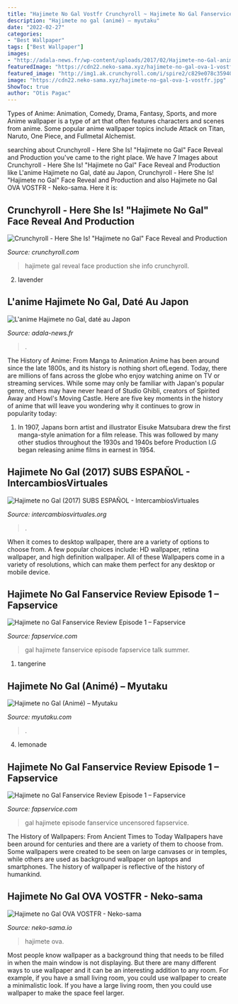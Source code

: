 ```yaml
---
title: "Hajimete No Gal Vostfr Crunchyroll ~ Hajimete No Gal Fanservice Review Episode 1 – Fapservice"
description: "Hajimete no gal (animé) – myutaku"
date: "2022-02-27"
categories:
- "Best Wallpaper"
tags: ["Best Wallpaper"]
images:
- "http://adala-news.fr/wp-content/uploads/2017/02/Hajimete-no-Gal-anime-Teaser-Visual-002.jpg"
featuredImage: "https://cdn22.neko-sama.xyz/hajimete-no-gal-ova-1-vostfr.jpg"
featured_image: "http://img1.ak.crunchyroll.com/i/spire2/c829e078c359403fc89a793451451d1b1487996519_full.png"
image: "https://cdn22.neko-sama.xyz/hajimete-no-gal-ova-1-vostfr.jpg"
ShowToc: true
author: "Otis Pagac"
---
```



Types of Anime: Animation, Comedy, Drama, Fantasy, Sports, and more
Anime wallpaper is a type of art that often features characters and scenes from anime. Some popular anime wallpaper topics include Attack on Titan, Naruto, One Piece, and Fullmetal Alchemist.

	

		
searching about Crunchyroll - Here She Is! &quot;Hajimete no Gal&quot; Face Reveal and Production you've came to the right place. We have 7 Images about Crunchyroll - Here She Is! &quot;Hajimete no Gal&quot; Face Reveal and Production like L&#039;anime Hajimete no Gal, daté au Japon, Crunchyroll - Here She Is! &quot;Hajimete no Gal&quot; Face Reveal and Production and also Hajimete no Gal OVA VOSTFR - Neko-sama. Here it is:
		
    
## Crunchyroll - Here She Is! &quot;Hajimete No Gal&quot; Face Reveal And Production

<img loading=lazy src="http://img1.ak.crunchyroll.com/i/spire2/c829e078c359403fc89a793451451d1b1487996519_full.png" onerror="this.onerror=null;this.src='https://tse2.mm.bing.net/th?id=OIP.Ne2YkeD-2FszFovhlAgLDQHaGP&amp;pid=15.1';" alt="Crunchyroll - Here She Is! &quot;Hajimete no Gal&quot; Face Reveal and Production">

_Source: crunchyroll.com_

>hajimete gal reveal face production she info crunchyroll. 

	

2. lavender 

    
## L&#039;anime Hajimete No Gal, Daté Au Japon

<img loading=lazy src="http://adala-news.fr/wp-content/uploads/2017/02/Hajimete-no-Gal-anime-Teaser-Visual-002.jpg" onerror="this.onerror=null;this.src='https://tse2.mm.bing.net/th?id=OIP.6kAYN4fOLWdZd3OxScvzagHaKi&amp;pid=15.1';" alt="L&#039;anime Hajimete no Gal, daté au Japon">

_Source: adala-news.fr_

>. 

	

The History of Anime: From Manga to Animation
Anime has been around since the late 1800s, and its history is nothing short ofLegend. Today, there are millions of fans across the globe who enjoy watching anime on TV or streaming services. While some may only be familiar with Japan's popular genre, others may have never heard of Studio Ghibli, creators of Spirited Away and Howl's Moving Castle. Here are five key moments in the history of anime that will leave you wondering why it continues to grow in popularity today:
1) In 1907, Japans born artist and illustrator Eisuke Matsubara drew the first manga-style animation for a film release. This was followed by many other studios throughout the 1930s and 1940s before Production I.G began releasing anime films in earnest in 1954.

    
## Hajimete No Gal (2017) SUBS ESPAÑOL - IntercambiosVirtuales

<img loading=lazy src="https://2.bp.blogspot.com/-POVdMXVBWlc/WWZLFbV3s1I/AAAAAAAFRb0/9FhtlC1NeKsOjefTyFzT7KC4Ihhf6aZQwCLcBGAs/s0/Hajimete%2Bno%2BGal%2B-%2B01%2B%255B1080p%255D%2B%255BMX-ES-EN-DE-FR-IT-PT%255D%2B%255B0C24D2E3%255D.mkv_snapshot_01.08_%255B2017.07.12_18.12.58%255D.png" onerror="this.onerror=null;this.src='https://tse2.mm.bing.net/th?id=OIP.iWJjWt8Ytx8WUU9TOQ2zYgFNC7&amp;pid=15.1';" alt="Hajimete no Gal (2017) SUBS ESPAÑOL - IntercambiosVirtuales">

_Source: intercambiosvirtuales.org_

>. 

	

When it comes to desktop wallpaper, there are a variety of options to choose from. A few popular choices include: HD wallpaper, retina wallpaper, and high definition wallpaper. All of these Wallpapers come in a variety of resolutions, which can make them perfect for any desktop or mobile device. 

    
## Hajimete No Gal Fanservice Review Episode 1 – Fapservice

<img loading=lazy src="http://i2.wp.com/fapservice.com/wp-content/uploads/2017/07/Hajimete.No_.Gal_.S01E01.UNCENSORED.VOSTFR.720p.HDTV_.x264-ATX.mkv_000125.818.png" onerror="this.onerror=null;this.src='https://tse4.mm.bing.net/th?id=OIP.CBxogkE3PjQuvrbhsVA4MAHaEK&amp;pid=15.1';" alt="Hajimete no Gal Fanservice Review Episode 1 – Fapservice">

_Source: fapservice.com_

>gal hajimete fanservice episode fapservice talk summer. 

	

1. tangerine 

    
## Hajimete No Gal (Animé) – Myutaku

<img loading=lazy src="https://www.myutaku.com/media/personnage/141752.jpg" onerror="this.onerror=null;this.src='https://tse4.mm.bing.net/th?id=OIP.MJDFcC8S4upGlXcGBTFxNwAAAA&amp;pid=15.1';" alt="Hajimete no Gal (Animé) – Myutaku">

_Source: myutaku.com_

>. 

	

4. lemonade 

    
## Hajimete No Gal Fanservice Review Episode 1 – Fapservice

<img loading=lazy src="http://i0.wp.com/fapservice.com/wp-content/uploads/2017/07/Hajimete.No_.Gal_.S01E01.UNCENSORED.VOSTFR.720p.HDTV_.x264-ATX.mkv_000048.068.png" onerror="this.onerror=null;this.src='https://tse1.mm.bing.net/th?id=OIP.IAKXQkhllcYo99WMPCE1TgHaEK&amp;pid=15.1';" alt="Hajimete no Gal Fanservice Review Episode 1 – Fapservice">

_Source: fapservice.com_

>gal hajimete episode fanservice uncensored fapservice. 

	

The History of Wallpapers: From Ancient Times to Today
Wallpapers have been around for centuries and there are a variety of them to choose from. Some wallpapers were created to be seen on large canvases or in temples, while others are used as background wallpaper on laptops and smartphones. The history of wallpaper is reflective of the history of humankind.

    
## Hajimete No Gal OVA VOSTFR - Neko-sama

<img loading=lazy src="https://cdn22.neko-sama.xyz/hajimete-no-gal-ova-1-vostfr.jpg" onerror="this.onerror=null;this.src='https://tse3.mm.bing.net/th?id=OIP.08sR9ev48FWC7RHz0ADVTwHaEK&amp;pid=15.1';" alt="Hajimete no Gal OVA VOSTFR - Neko-sama">

_Source: neko-sama.io_

>hajimete ova. 

	

Most people know wallpaper as a background thing that needs to be filled in when the main window is not displaying. But there are many different ways to use wallpaper and it can be an interesting addition to any room. For example, if you have a small living room, you could use wallpaper to create a minimalistic look. If you have a large living room, then you could use wallpaper to make the space feel larger.

